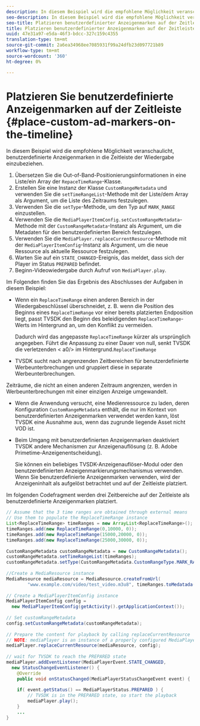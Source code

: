 ```yaml
---
description: In diesem Beispiel wird die empfohlene Möglichkeit veranschaulicht, benutzerdefinierte Anzeigenmarken in die Zeitleiste der Wiedergabe einzubeziehen.
seo-description: In diesem Beispiel wird die empfohlene Möglichkeit veranschaulicht, benutzerdefinierte Anzeigenmarken in die Zeitleiste der Wiedergabe einzubeziehen.
seo-title: Platzieren benutzerdefinierter Anzeigenmarken auf der Zeitleiste
title: Platzieren benutzerdefinierter Anzeigenmarken auf der Zeitleiste
uuid: 47e31a97-e5da-46f3-bdcc-327c159c4355
translation-type: tm+mt
source-git-commit: 2a6ea34968ee7085931f99a24dfb23d097721b89
workflow-type: tm+mt
source-wordcount: '360'
ht-degree: 0%

---
```



# Platzieren Sie benutzerdefinierte Anzeigenmarken auf der Zeitleiste {#place-custom-ad-markers-on-the-timeline}

In diesem Beispiel wird die empfohlene Möglichkeit veranschaulicht, benutzerdefinierte Anzeigenmarken in die Zeitleiste der Wiedergabe einzubeziehen.

1. Übersetzen Sie die Out-of-Band-Positionierungsinformationen in eine Liste/ein Array der `RepaceTimeRange`-Klasse.
1. Erstellen Sie eine Instanz der Klasse `CustomRangeMetadata` und verwenden Sie die `setTimeRangeList`-Methode mit der Liste/dem Array als Argument, um die Liste des Zeitraums festzulegen.
1. Verwenden Sie die `setType`-Methode, um den Typ auf `MARK_RANGE` einzustellen.
1. Verwenden Sie die `MediaPlayerItemConfig.setCustomRangeMetadata`-Methode mit der `CustomRangeMetadata`-Instanz als Argument, um die Metadaten für den benutzerdefinierten Bereich festzulegen.
1. Verwenden Sie die `MediaPlayer.replaceCurrentResource`-Methode mit der `MediaPlayerItemConfig`-Instanz als Argument, um die neue Ressource als aktuelle Ressource festzulegen.
1. Warten Sie auf ein `STATE_CHANGED`-Ereignis, das meldet, dass sich der Player im Status `PREPARED` befindet.
1. Beginn-Videowiedergabe durch Aufruf von `MediaPlayer.play`.

Im Folgenden finden Sie das Ergebnis des Abschlusses der Aufgaben in diesem Beispiel:

* Wenn ein `ReplaceTimeRange` einen anderen Bereich in der Wiedergabeschlüssel überschneidet, z. B. wenn die Position des Beginns eines `ReplaceTimeRange` vor einer bereits platzierten Endposition liegt, passt TVSDK den Beginn des beleidigenden `ReplaceTimeRange`-Werts im Hintergrund an, um den Konflikt zu vermeiden.

   Dadurch wird das angepasste `ReplaceTimeRange` kürzer als ursprünglich angegeben. Führt die Anpassung zu einer Dauer von null, senkt TVSDK die verletzenden &lt; a0/> im Hintergrund.`ReplaceTimeRange`

* TVSDK sucht nach angrenzenden Zeitbereichen für benutzerdefinierte Werbeunterbrechungen und gruppiert diese in separate Werbeunterbrechungen.

Zeiträume, die nicht an einen anderen Zeitraum angrenzen, werden in Werbeunterbrechungen mit einer einzigen Anzeige umgewandelt.

* Wenn die Anwendung versucht, eine Medienressource zu laden, deren Konfiguration `CustomRangeMetadata` enthält, die nur im Kontext von benutzerdefinierten Anzeigenmarken verwendet werden kann, löst TVSDK eine Ausnahme aus, wenn das zugrunde liegende Asset nicht VOD ist.

* Beim Umgang mit benutzerdefinierten Anzeigenmarken deaktiviert TVSDK andere Mechanismen zur Anzeigenauflösung (z. B. Adobe Primetime-Anzeigenentscheidung).

   Sie können ein beliebiges TVSDK-Anzeigenauflöser-Modul oder den benutzerdefinierten Anzeigenmarkierungsmechanismus verwenden. Wenn Sie benutzerdefinierte Anzeigenmarken verwenden, wird der Anzeigeninhalt als aufgelöst betrachtet und auf der Zeitleiste platziert.

Im folgenden Codefragment werden drei Zeitbereiche auf der Zeitleiste als benutzerdefinierte Anzeigenmarken platziert.

```java
// Assume that the 3 time ranges are obtained through external means 
// Use them to populate the ReplaceTimeRange instance 
List<ReplaceTimeRange> timeRanges = new ArrayList<ReplaceTimeRange>(); 
timeRanges.add(new ReplaceTimeRange(0,10000, 0)); 
timeRanges.add(new ReplaceTimeRange(15000,20000, 0)); 
timeRanges.add(new ReplaceTimeRange(25000,30000, 0)); 
 
CustomRangeMetadata customRangeMetadata = new CustomRangeMetadata(); 
customRangeMetadata.setTimeRangeList(timeRanges); 
customRangeMetadata.setType(CustomRangeMetadata.CustomRangeType.MARK_RANGE); 
 
//Create a MediaResource instance 
MediaResource mediaResource = MediaResource.createFromUrl( 
        "www.example.com/video/test_video.m3u8", timeRanges.toMedatada(null)); 
 
// Create a MediaPlayerItemConfig instance 
MediaPlayerItemConfig config =  
  new MediaPlayerItemConfig(getActivity().getApplicationContext()); 
 
// Set customRangeMetadata 
config.setCustomRangeMetadata(customRangeMetadata); 
 
// Prepare the content for playback by calling replaceCurrentResource 
// NOTE: mediaPlayer is an instance of a properly configured MediaPlayer  
mediaPlayer.replaceCurrentResource(mediaResource, config); 
 
// wait for TVSDK to reach the PREPARED state 
mediaPlayer.addEventListener(MediaPlayerEvent.STATE_CHANGED,  
  new StatusChangeEventListener() { 
    @Override 
    public void onStatusChanged(MediaPlayerStatusChangeEvent event) { 
 
    if( event.getStatus() == MediaPlayerStatus.PREPARED ) { 
        // TVSDK is in the PREPARED state, so start the playback  
        mediaPlayer.play(); 
    } 
    ... 
}
```
